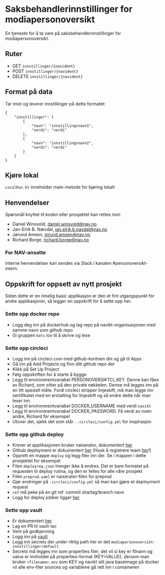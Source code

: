 # Saksbehandlerinnstillinger for modiapersonoversikt
En tjeneste for å ta vare på saksbehandlerinnstillinger for modiapersonoversikt.

## Ruter
 * GET `innstillinger/{navident}`
 * POST `innstillinger/{navident}`
 * DELETE `innstillinger/{navident}`

## Format på data
Tar imot og leverer innstillinger på dette formatet:
```
{
	"innstillinger": [
		{
			"navn": "innstillingsnavn1",
			"verdi": "verdi"
		},
		{
			"navn": "innstillingsnavn2",
			"verdi": "verdi"
		}
	]
}
```

## Kjøre lokal
`LocalRun.kt` inneholder main-metode for kjøring lokalt

## Henvendelser
Spørsmål knyttet til koden eller prosjektet kan rettes mot:

-   Daniel Winsvold, daniel.winsvold@nav.no
-   Jan-Eirik B. Nævdal, jan.eirik.b.navdal@nav.no
-   Jørund Amsen, jorund.amsen@nav.no
-   Richard Borge, richard.borge@nav.no

### For NAV-ansatte
Interne henvendelser kan sendes via Slack i kanalen #personoversikt-intern.

## Oppskrift for oppsett av nytt prosjekt
Siden dette er en rimelig basic applikasjon er den et fint utgangspunkt for andre applikasjoner, så legger en oppskrift for å sette opp her.

### Sette opp docker repo
 * Logg deg inn på dockerhub og lag repo på navikt-organisasjonen med samme navn som github repo
 * Gi gruppen `bots` lov til å skrive og lese

### Sette opp circleci
 * Logg inn på circleci.com med github-kontoen din og gå til Apps
 * Gå inn på Add Projects og finn ditt github repo der
 * Klikk på Set Up Project
 * Følg oppskriften for å starte å bygge
 * Legg til environmentvariabel PERSONOVERSIKTCI_KEY. Denne kan fåes av Richard, som sitter på den private nøkkelen. Denne må legges inn på en litt spesiell måte. Fordi circleci stripper linjeskift, må man legge inn sertifikatet med en erstatting for linjeskift og så endre dette når man leser inn.
 * Legg til environmentvariabel DOCKER_USERNAME med verdi `navikt`
 * Legg til environmentvariabel DOCKER_PASSWORD. Få verdi av noen andre, Richard for eksempel
 * Utover det, sjekk det som står . `.circleci/config.yml` for inspirasjon

### Sette opp github deploy
 * Krever at applikasjonen bruker naiserator, dokumentert [her](https://github.com/nais/doc/tree/master/content/deploy)
 * Github deployment er dokumentert [her](https://github.com/navikt/deployment) (Husk å registrere team [her](https://deployment.prod-sbs.nais.io/auth/login)!)
 * Opprett en mappe `deploy` og legg filer inn der. Se i mappen i dette prosjektet for eksempel
 * Filen `deployreq.json` trenger ikke å endres. Det er bare formatet på requesten til deploy rutina, og den er felles for alle våre prosjekt
 * Filen `preprod.yaml` er naiserator-filen for preprod
 * Gjør endringer på `.circleci/config.yml` så man kan gjøre et deployment request
 * `ref` må peke på en git ref. commit sha/tag/branch navn
 * Logg for deploy jobber ligger [her](https://github.com/navikt/modiapersonoversikt-innstillinger/deployments)
 
### Sette opp vault
 * Er dokumentert [her](https://github.com/nais/doc/tree/master/content/secrets)
 * Lag en PR til vault-iac
 * Vent på godkjenning
 * Logg inn på [vault](https://vault.adeo.no)
 * Legg inn secrets der under riktig path her er det `modiapersonoversikt-innstillinger/default`
 * Secrets må legges inn som properties filer, det vil si key er filnavn og value er innholdet på properties-format (KEY=VALUE), dersom man bruker `<filename>.env` som KEY og navikt sitt java baseimage på docker vil alle env-filer sources og variablene gå rett inn i containeren 

